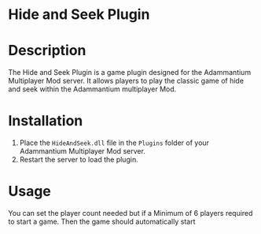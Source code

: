# Hide and Seek Plugin


# Description 
The Hide and Seek Plugin is a game plugin designed for the Adammantium Multiplayer Mod server. It allows players to play the classic game of hide and seek within the Adammantium multiplayer Mod.

# Installation 
1. Place the `HideAndSeek.dll` file in the `Plugins` folder of your Adammantium Multiplayer Mod server.
2. Restart the server to load the plugin.
 
# Usage 
You can set the player count needed but if a Minimum of 6 players required to start a game.
Then the game should automatically start



